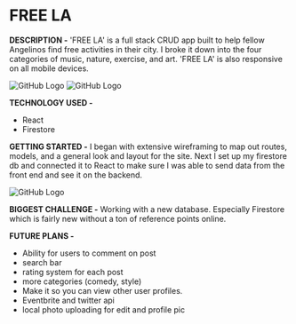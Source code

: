 # FREE LA  
**DESCRIPTION -**
'FREE LA' is a full stack CRUD app built to help fellow Angelinos find free activities in their city. I broke it down into the four categories of music, nature, exercise, and art. 'FREE LA' is also responsive on all mobile devices. 

![GitHub Logo](https://i.imgur.com/eVFCd51.jpg)
![GitHub Logo](https://i.imgur.com/D015biY.png)


**TECHNOLOGY USED -**

* React
* Firestore


**GETTING STARTED -** 
I began with extensive wireframing to map out routes, models, and a general look and layout for the site. Next I set up my firestore db and connected it to React to make sure I was able to send data from the front end and see it on the backend. 

![GitHub Logo](https://i.imgur.com/QkZ2uyh.jpg)

**BIGGEST CHALLENGE -** Working with a new database. Especially Firestore which is fairly new without a ton of reference points online. 

**FUTURE PLANS -**
* Ability for users to comment on post
* search bar 
* rating system for each post 
* more categories (comedy, style)
* Make it so you can view other user profiles.
* Eventbrite and twitter api
* local photo uploading for edit and profile pic


